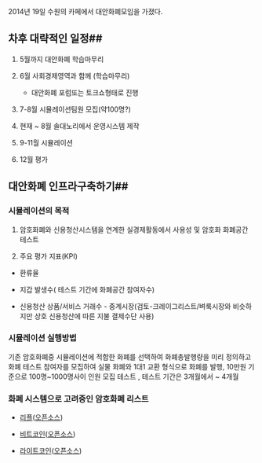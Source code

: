 2014년 19일 수원의 카페에서 대안화폐모임을 가졌다.

## 차후 대략적인 일정##

1. 5월까지 대안화폐 학습마무리

2. 6월 사회경제영역과 함께 (학습마무리)
   - 대안화폐 포럼또는 토크쇼형태로 진행

3. 7-8월 시뮬레이션팀원 모집(약100명?)

4. 현재 ~ 8월 솔대노리에서 운영시스템 제작

5. 9-11월 시뮬레이션

6. 12월 평가


## 대안화폐 인프라구축하기##

### 시뮬레이션의 목적 

1. 암호화폐와 신용청산시스템을 연계한 실경제활동에서 사용성 및 암호화 화폐공간 테스트

2. 주요 평가 지표(KPI)

- 환류율

- 지갑 발생수( 테스트 기간에 화폐공간 참여자수)

- 신용청산 상품/서비스 거래수 - 중계시장(검토-크레이그리스트/벼룩시장와 비슷하지만 상호 신용청산에 따른 지불 결제수단 사용)

### 시뮬레이션 실행방법

기존 암호화폐중 시뮬레이션에 적합한 화폐를 선택하여 화폐총발행량을 미리 정의하고 
화폐 테스트 참여자를 모집하여 실물 화폐와 1대1 교환 형식으로 화폐를 발행,
10만원 기준으로 100명~1000명사이 인원 모집 테스트 , 테스트 기간은 3개월에서 ~ 4개월


### 화폐 시스템으로 고려중인 암호화폐 리스트

- [리플](http://www.ripple.com)([오픈소스](https://github.com/ripple))

- [비트코인](http://www.bitcoin.org)([오픈소스](https://github.com/bitcoin))

- [라이트코인](http://litecoin.org)([오픈소스](https://github.com/litecoin-project))
    
